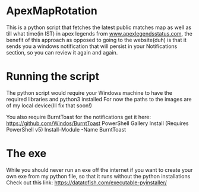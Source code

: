 # ApexMapRotation
This is a python script that fetches the latest public matches map as well as till what time(in IST) in apex legends from www.apexlegendsstatus.com, the benefit of this approach as opposed to going to the website(duh) is that it sends you a windows notification that will persist in your Notifications section, so you can review it again and again.

# Running the script
The python script would require your Windows machine to have the required libraries and python3 installed
For now the paths to the images are of my local device(Ill fix that soon!)

You also require BurntToast for the notifications get it here: https://github.com/Windos/BurntToast
PowerShell Gallery Install (Requires PowerShell v5)
Install-Module -Name BurntToast
      
# The exe
While you should never run an exe off the internet if you want to create your own exe from my python file, so that  it runs without the python installations
Check out this link: https://datatofish.com/executable-pyinstaller/

